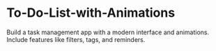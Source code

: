 # To-Do-List-with-Animations
Build a task management app with a modern interface and animations. Include features like filters, tags, and reminders.
